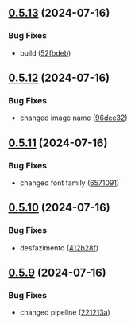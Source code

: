## [0.5.13](https://github.com/kub3dev/confeitaria/compare/0.5.12...0.5.13) (2024-07-16)


### Bug Fixes

* build ([52fbdeb](https://github.com/kub3dev/confeitaria/commit/52fbdeb4f2103da70b223204ac9ebf8025117e32))



## [0.5.12](https://github.com/kub3dev/confeitaria/compare/0.5.11...0.5.12) (2024-07-16)


### Bug Fixes

* changed image name ([96dee32](https://github.com/kub3dev/confeitaria/commit/96dee325f9c7c96d72c76b625fcdc924af6aca71))



## [0.5.11](https://github.com/kub3dev/confeitaria/compare/0.5.10...0.5.11) (2024-07-16)


### Bug Fixes

* changed font family ([6571091](https://github.com/kub3dev/confeitaria/commit/65710913e314acb048f5e85fa402089bcb5e29dd))



## [0.5.10](https://github.com/kub3dev/confeitaria/compare/0.5.9...0.5.10) (2024-07-16)


### Bug Fixes

* desfazimento ([412b28f](https://github.com/kub3dev/confeitaria/commit/412b28f85542abba0bf0ba1d39d6eb9a376f59f3))



## [0.5.9](https://github.com/kub3dev/confeitaria/compare/0.5.8...0.5.9) (2024-07-16)


### Bug Fixes

* changed pipeline ([221213a](https://github.com/kub3dev/confeitaria/commit/221213a5fd8ca0589f21effbeb3a25f021a6c2bc))



